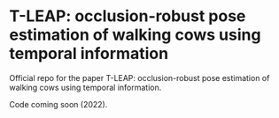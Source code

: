# T-LEAP: occlusion-robust pose estimation of walking cows using temporal information
Official repo for the paper T-LEAP: occlusion-robust pose estimation of walking cows using temporal information.

Code coming soon (2022).
